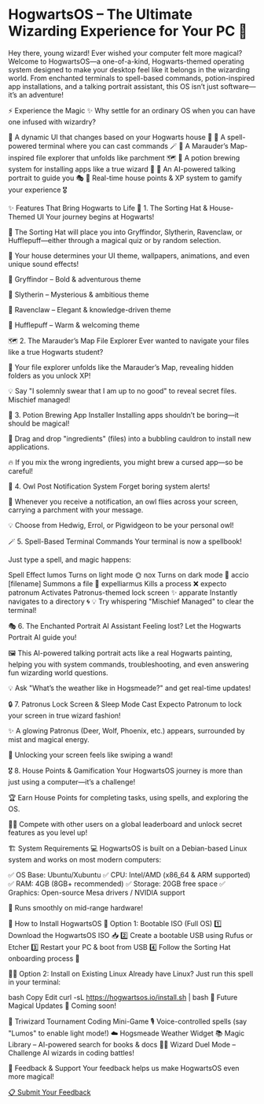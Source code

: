 # HogwartsOS – The Ultimate Wizarding Experience for Your PC 🏰

Hey there, young wizard! Ever wished your computer felt more magical? Welcome to HogwartsOS—a one-of-a-kind, Hogwarts-themed operating system designed to make your desktop feel like it belongs in the wizarding world.
From enchanted terminals to spell-based commands, potion-inspired app installations, and a talking portrait assistant, this OS isn’t just software—it’s an adventure!

⚡ Experience the Magic
✨ Why settle for an ordinary OS when you can have one infused with wizardry?

🔹 A dynamic UI that changes based on your Hogwarts house 🏰
🔹 A spell-powered terminal where you can cast commands 🪄
🔹 A Marauder’s Map-inspired file explorer that unfolds like parchment 🗺
🔹 A potion brewing system for installing apps like a true wizard 🧪
🔹 An AI-powered talking portrait to guide you 🎭
🔹 Real-time house points & XP system to gamify your experience 🎖

✨ Features That Bring Hogwarts to Life
🎩 1. The Sorting Hat & House-Themed UI
Your journey begins at Hogwarts!

🔮 The Sorting Hat will place you into Gryffindor, Slytherin, Ravenclaw, or Hufflepuff—either through a magical quiz or by random selection.

🏰 Your house determines your UI theme, wallpapers, animations, and even unique sound effects!

🦁 Gryffindor – Bold & adventurous theme

🐍 Slytherin – Mysterious & ambitious theme

🦅 Ravenclaw – Elegant & knowledge-driven theme

🦡 Hufflepuff – Warm & welcoming theme

🗺 2. The Marauder’s Map File Explorer
Ever wanted to navigate your files like a true Hogwarts student?

📜 Your file explorer unfolds like the Marauder’s Map, revealing hidden folders as you unlock XP!

💡 Say "I solemnly swear that I am up to no good" to reveal secret files. Mischief managed!

🧪 3. Potion Brewing App Installer
Installing apps shouldn’t be boring—it should be magical!

🫧 Drag and drop "ingredients" (files) into a bubbling cauldron to install new applications.

🔥 If you mix the wrong ingredients, you might brew a cursed app—so be careful!

🦉 4. Owl Post Notification System
Forget boring system alerts!

📜 Whenever you receive a notification, an owl flies across your screen, carrying a parchment with your message.

💡 Choose from Hedwig, Errol, or Pigwidgeon to be your personal owl!

🪄 5. Spell-Based Terminal Commands
Your terminal is now a spellbook!

Just type a spell, and magic happens:

Spell	Effect
lumos	Turns on light mode 🌞
nox	Turns on dark mode 🌙
accio [filename]	Summons a file 📂
expelliarmus <process>	Kills a process ❌
expecto patronum	Activates Patronus-themed lock screen ✨
apparate <path>	Instantly navigates to a directory 🌀
💡 Try whispering "Mischief Managed" to clear the terminal!

🎭 6. The Enchanted Portrait AI Assistant
Feeling lost? Let the Hogwarts Portrait AI guide you!

🖼 This AI-powered talking portrait acts like a real Hogwarts painting, helping you with system commands, troubleshooting, and even answering fun wizarding world questions.

💡 Ask "What’s the weather like in Hogsmeade?" and get real-time updates!

🔒 7. Patronus Lock Screen & Sleep Mode
Cast Expecto Patronum to lock your screen in true wizard fashion!

✨ A glowing Patronus (Deer, Wolf, Phoenix, etc.) appears, surrounded by mist and magical energy.

🔮 Unlocking your screen feels like swiping a wand!

🎖 8. House Points & Gamification
Your HogwartsOS journey is more than just using a computer—it’s a challenge!

🏆 Earn House Points for completing tasks, using spells, and exploring the OS.

🧙‍♂️ Compete with other users on a global leaderboard and unlock secret features as you level up!

🏗 System Requirements
💻 HogwartsOS is built on a Debian-based Linux system and works on most modern computers:

✅ OS Base: Ubuntu/Xubuntu
✅ CPU: Intel/AMD (x86_64 & ARM supported)
✅ RAM: 4GB (8GB+ recommended)
✅ Storage: 20GB free space
✅ Graphics: Open-source Mesa drivers / NVIDIA support

🚀 Runs smoothly on mid-range hardware!

🚀 How to Install HogwartsOS
🏰 Option 1: Bootable ISO (Full OS)
1️⃣ Download the HogwartsOS ISO 📥
2️⃣ Create a bootable USB using Rufus or Etcher
3️⃣ Restart your PC & boot from USB
4️⃣ Follow the Sorting Hat onboarding process 🎩

🧙‍♂️ Option 2: Install on Existing Linux
Already have Linux? Just run this spell in your terminal:

bash
Copy
Edit
curl -sL https://hogwartsos.io/install.sh | bash
📌 Future Magical Updates
🔮 Coming soon!

🏅 Triwizard Tournament Coding Mini-Game
🎙 Voice-controlled spells (say "Lumos" to enable light mode!)
☁️ Hogsmeade Weather Widget
📚 Magic Library – AI-powered search for books & docs
🧙‍♂️ Wizard Duel Mode – Challenge AI wizards in coding battles!

📝 Feedback & Support
Your feedback helps us make HogwartsOS even more magical!

[📋 Submit Your Feedback](https://docs.google.com/forms/d/1yDVWQbo8KRJbQ3-hQJpZArPl53TDeWweGjXnt1ZEiVk/edit)



